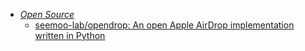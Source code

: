 - *[Open Source](Open%20Source.md)*
	- [seemoo-lab/opendrop: An open Apple AirDrop implementation written in Python](https://github.com/seemoo-lab/opendrop)